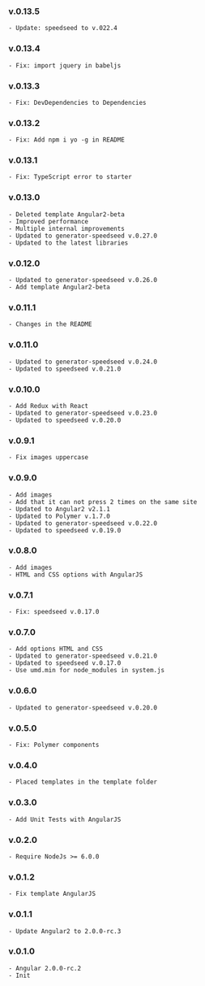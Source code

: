 ### v.0.13.5
    - Update: speedseed to v.022.4

### v.0.13.4
    - Fix: import jquery in babeljs

### v.0.13.3
    - Fix: DevDependencies to Dependencies
    
### v.0.13.2
    - Fix: Add npm i yo -g in README

### v.0.13.1
    - Fix: TypeScript error to starter

### v.0.13.0
    - Deleted template Angular2-beta
    - Improved performance
    - Multiple internal improvements
    - Updated to generator-speedseed v.0.27.0
    - Updated to the latest libraries
    
### v.0.12.0
    - Updated to generator-speedseed v.0.26.0
    - Add template Angular2-beta

### v.0.11.1
    - Changes in the README

### v.0.11.0
    - Updated to generator-speedseed v.0.24.0
    - Updated to speedseed v.0.21.0

### v.0.10.0
    - Add Redux with React
    - Updated to generator-speedseed v.0.23.0
    - Updated to speedseed v.0.20.0

### v.0.9.1
    - Fix images uppercase

### v.0.9.0
    - Add images
    - Add that it can not press 2 times on the same site
    - Updated to Angular2 v2.1.1
    - Updated to Polymer v.1.7.0
    - Updated to generator-speedseed v.0.22.0
    - Updated to speedseed v.0.19.0

### v.0.8.0
    - Add images
    - HTML and CSS options with AngularJS

### v.0.7.1
    - Fix: speedseed v.0.17.0

### v.0.7.0
    - Add options HTML and CSS
    - Updated to generator-speedseed v.0.21.0
    - Updated to speedseed v.0.17.0
    - Use umd.min for node_modules in system.js

### v.0.6.0
    - Updated to generator-speedseed v.0.20.0

### v.0.5.0
    - Fix: Polymer components

### v.0.4.0
    - Placed templates in the template folder

### v.0.3.0
    - Add Unit Tests with AngularJS

### v.0.2.0
    - Require NodeJs >= 6.0.0

### v.0.1.2
    - Fix template AngularJS

### v.0.1.1
    - Update Angular2 to 2.0.0-rc.3 

### v.0.1.0
    - Angular 2.0.0-rc.2
    - Init
